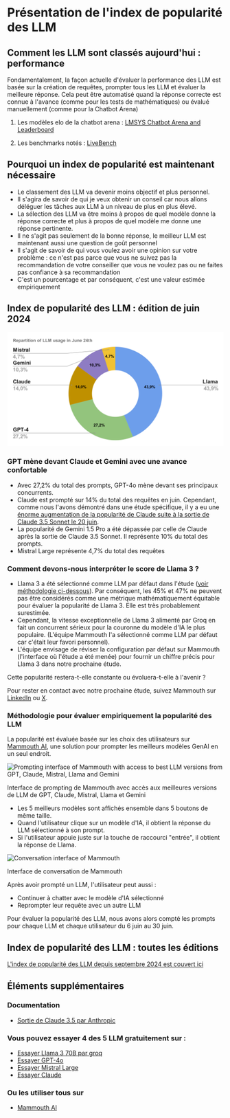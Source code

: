 # Présentation de l'index de popularité des LLM

## Comment les LLM sont classés aujourd'hui : performance

Fondamentalement, la façon actuelle d'évaluer la performance des LLM est basée sur la création de requêtes, prompter tous les LLM et évaluer la meilleure réponse. Cela peut être automatisé quand la réponse correcte est connue à l'avance (comme pour les tests de mathématiques) ou évalué manuellement (comme pour la Chatbot Arena)

1) Les modèles elo de la chatbot arena : [LMSYS Chatbot Arena and Leaderboard](https://chat.lmsys.org/)

2) Les benchmarks notés : [LiveBench](https://livebench.ai/) 

## Pourquoi un index de popularité est maintenant nécessaire

- Le classement des LLM va devenir moins objectif et plus personnel.
- Il s'agira de savoir de qui je veux obtenir un conseil car nous allons déléguer les tâches aux LLM à un niveau de plus en plus élevé.
- La sélection des LLM va être moins à propos de quel modèle donne la réponse correcte et plus à propos de quel modèle me donne une réponse pertinente.
- Il ne s'agit pas seulement de la bonne réponse, le meilleur LLM est maintenant aussi une question de goût personnel
- Il s'agit de savoir de qui vous voulez avoir une opinion sur votre problème : ce n'est pas parce que vous ne suivez pas la recommandation de votre conseiller que vous ne voulez pas ou ne faites pas confiance à sa recommandation
- C'est un pourcentage et par conséquent, c'est une valeur estimée empiriquement

## Index de popularité des LLM : édition de juin 2024

![Repartition of LLM usage in June 24th.svg](Repartition_of_LLM_usage_in_June_24th.svg)

### GPT mène devant Claude et Gemini avec une avance confortable

- Avec 27,2% du total des prompts, GPT-4o mène devant ses principaux concurrents.
- Claude est prompté sur 14% du total des requêtes en juin. Cependant, comme nous l'avons démontré dans une étude spécifique, il y a eu une [énorme augmentation de la popularité de Claude suite à la sortie de Claude 3.5 Sonnet le 20 juin](https://www.notion.so/Claude-s-popularity-surpasses-GPT-s-following-the-release-of-Claude-3-5-Sonnet-1d0ff5a2c9744e349ddedd0e92ae559c?pvs=21).
- La popularité de Gemini 1.5 Pro a été dépassée par celle de Claude après la sortie de Claude 3.5 Sonnet. Il représente 10% du total des prompts.
- Mistral Large représente 4,7% du total des requêtes

### Comment devons-nous interpréter le score de Llama 3 ?

- Llama 3 a été sélectionné comme LLM par défaut dans l'étude ([voir méthodologie ci-dessous](https://www.notion.so/Introducing-the-LLM-Popularity-index-9df6d1f707964e308bdb9f134874b6f9?pvs=21)). Par conséquent, les 45% et 47% ne peuvent pas être considérés comme une métrique mathématiquement équitable pour évaluer la popularité de Llama 3. Elle est très probablement surestimée.
- Cependant, la vitesse exceptionnelle de Llama 3 alimenté par Groq en fait un concurrent sérieux pour la couronne du modèle d'IA le plus populaire. (L'équipe Mammouth l'a sélectionné comme LLM par défaut car c'était leur favori personnel).
- L'équipe envisage de réviser la configuration par défaut sur Mammouth (l'interface où l'étude a été menée) pour fournir un chiffre précis pour Llama 3 dans notre prochaine étude.

Cette popularité restera-t-elle constante ou évoluera-t-elle à l'avenir ? 

Pour rester en contact avec notre prochaine étude, suivez Mammouth sur [LinkedIn](https://www.linkedin.com/company/mammouth-ai) ou [X](http://x.com/mammouth_ai).

### **Méthodologie pour évaluer empiriquement la popularité des LLM**

La popularité est évaluée basée sur les choix des utilisateurs sur [Mammouth AI](https://mammouth.ai), une solution pour prompter les meilleurs modèles GenAI en un seul endroit.

![Prompting interface of Mammouth with access to best LLM versions from GPT, Claude, Mistral, Llama and Gemini](Untitled.png)

Interface de prompting de Mammouth avec accès aux meilleures versions de LLM de GPT, Claude, Mistral, Llama et Gemini

- Les 5 meilleurs modèles sont affichés ensemble dans 5 boutons de même taille.
- Quand l'utilisateur clique sur un modèle d'IA, il obtient la réponse du LLM sélectionné à son prompt.
- Si l'utilisateur appuie juste sur la touche de raccourci "entrée", il obtient la réponse de Llama.

![Conversation interface of Mammouth](Untitled%201.png)

Interface de conversation de Mammouth

Après avoir prompté un LLM, l'utilisateur peut aussi :

- Continuer à chatter avec le modèle d'IA sélectionné
- Reprompter leur requête avec un autre LLM

Pour évaluer la popularité des LLM, nous avons alors compté les prompts pour chaque LLM et chaque utilisateur du 6 juin au 30 juin.

## Index de popularité des LLM : toutes les éditions

[L'index de popularité des LLM depuis septembre 2024 est couvert ici](/fr/the-most-popular-llm/index.md)

## Éléments supplémentaires

### Documentation

- [Sortie de Claude 3.5 par Anthropic](https://www.anthropic.com/news/claude-3-family)

### Vous pouvez essayer 4 des 5 LLM gratuitement sur :

- [Essayer Llama 3 70B par groq](http://groq.com)
- [Essayer GPT-4o](http://www.chatgpt.com)
- [Essayer Mistral Large](https://chat.mistral.ai/chat)
- [Essayer Claude](https://claude.ai/)

### Ou les utiliser tous sur

- [Mammouth AI](http://mammouth.ai)